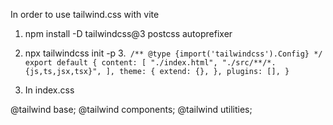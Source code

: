In order to use tailwind.css with vite

1. npm install -D tailwindcss@3 postcss autoprefixer
2. npx tailwindcss init -p
3.``` /** @type {import('tailwindcss').Config} */
export default {
  content: [
    "./index.html",
    "./src/**/*.{js,ts,jsx,tsx}",
  ],
  theme: {
    extend: {},
  },
  plugins: [],
}```

4. In index.css

@tailwind base;
@tailwind components;
@tailwind utilities;

